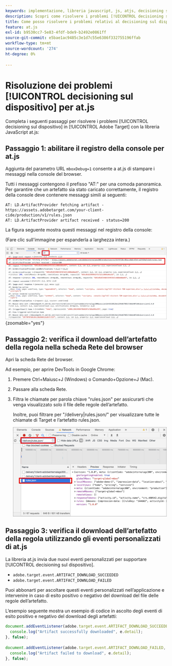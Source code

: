 ```yaml
---
keywords: implementazione, libreria javascript, js, atjs, decisioning sul dispositivo, decisioning sul dispositivo, at.js, sul dispositivo, sul dispositivo, risoluzione dei problemi, risoluzione dei problemi, implementazione2
description: Scopri come risolvere i problemi [!UICONTROL decisioning sul dispositivo] con la libreria at.js.
title: Come posso risolvere i problemi relativi al decisioning sul dispositivo con la libreria JavaScript at.js?
feature: at.js
exl-id: b9530cc7-5e83-4fdf-bde9-b2492e0861ff
source-git-commit: e5bae1ac9485c3e1d7c55e6386f332755196ffab
workflow-type: tm+mt
source-wordcount: '274'
ht-degree: 0%

---
```


# Risoluzione dei problemi [!UICONTROL decisioning sul dispositivo] per at.js

Completa i seguenti passaggi per risolvere i problemi [!UICONTROL decisioning sul dispositivo] in [!UICONTROL Adobe Target] con la libreria JavaScript at.js:

## Passaggio 1: abilitare il registro della console per at.js

Aggiunta del parametro URL `mboxDebug=1` consente a at.js di stampare i messaggi nella console del browser.

Tutti i messaggi contengono il prefisso &quot;AT:&quot; per una comoda panoramica. Per garantire che un artefatto sia stato caricato correttamente, il registro della console deve contenere messaggi simili ai seguenti:

```
AT: LD.ArtifactProvider fetching artifact - https://assets.adobetarget.com/your-client-cide/production/v1/rules.json
AT: LD.ArtifactProvider artifact received - status=200
```

La figura seguente mostra questi messaggi nel registro della console:

(Fare clic sull&#39;immagine per espanderla a larghezza intera.)

![Registro della console con messaggi di artefatti](/help/dev/implement/client-side/atjs/on-device-decisioning/assets/browser-console.png "Registro della console con messaggi di artefatti"){zoomable=&quot;yes&quot;}

## Passaggio 2: verifica il download dell’artefatto della regola nella scheda Rete del browser

Apri la scheda Rete del browser.

Ad esempio, per aprire DevTools in Google Chrome:

1. Premere Ctrl+Maiusc+J (Windows) o Comando+Opzione+J (Mac).
1. Passare alla scheda Rete.
1. Filtra le chiamate per parola chiave &quot;rules.json&quot; per assicurarti che venga visualizzato solo il file delle regole dell’artefatto.

   Inoltre, puoi filtrare per &quot;/delivery|rules.json/&quot; per visualizzare tutte le chiamate di Target e l’artefatto rules.json.

   ![Scheda Rete in Google Chrome](assets/rule-json.png)

## Passaggio 3: verifica il download dell’artefatto della regola utilizzando gli eventi personalizzati di at.js

La libreria at.js invia due nuovi eventi personalizzati per supportare [!UICONTROL decisioning sul dispositivo].

* `adobe.target.event.ARTIFACT_DOWNLOAD_SUCCEEDED`
* `adobe.target.event.ARTIFACT_DOWNLOAD_FAILED`

Puoi abbonarti per ascoltare questi eventi personalizzati nell’applicazione e intervenire in caso di esito positivo o negativo del download del file delle regole dell’artefatto.

L’esempio seguente mostra un esempio di codice in ascolto degli eventi di esito positivo e negativo del download degli artefatti:

```javascript {line-numbers="true"}
document.addEventListener(adobe.target.event.ARTIFACT_DOWNLOAD_SUCCEEDED, function(e) { 
  console.log("Artifact successfully downloaded", e.detail);
}, false);

document.addEventListener(adobe.target.event.ARTIFACT_DOWNLOAD_FAILED, function(e) { 
  console.log("Artifact failed to download", e.detail);
}, false);
```
